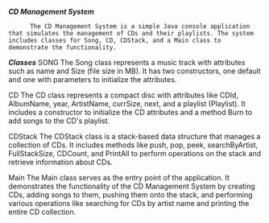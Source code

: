 _**CD Management System**_

          The CD Management System is a simple Java console application that simulates the management of CDs and their playlists. The system includes classes for Song, CD, CDStack, and a Main class to demonstrate the functionality.
  _**Classes**_
SONG
The Song class represents a music track with attributes such as name and Size (file size in MB). It has two constructors, one default and one with parameters to initialize the attributes.

CD
The CD class represents a compact disc with attributes like CDId, AlbumName, year, ArtistName, currSize, next, and a playlist (Playlist). It includes a constructor to initialize the CD attributes and a method Burn to add songs to the CD's playlist.

CDStack
The CDStack class is a stack-based data structure that manages a collection of CDs. It includes methods like push, pop, peek, searchByArtist, FullStackSize, CDCount, and PrintAll to perform operations on the stack and retrieve information about CDs.

Main
The Main class serves as the entry point of the application. It demonstrates the functionality of the CD Management System by creating CDs, adding songs to them, pushing them onto the stack, and performing various operations like searching for CDs by artist name and printing the entire CD collection.
